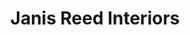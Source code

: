 ---
title: "Janis Reed Interiors"
url: /east-rochester/janis-reed-interiors/
shop: interior decoration
---